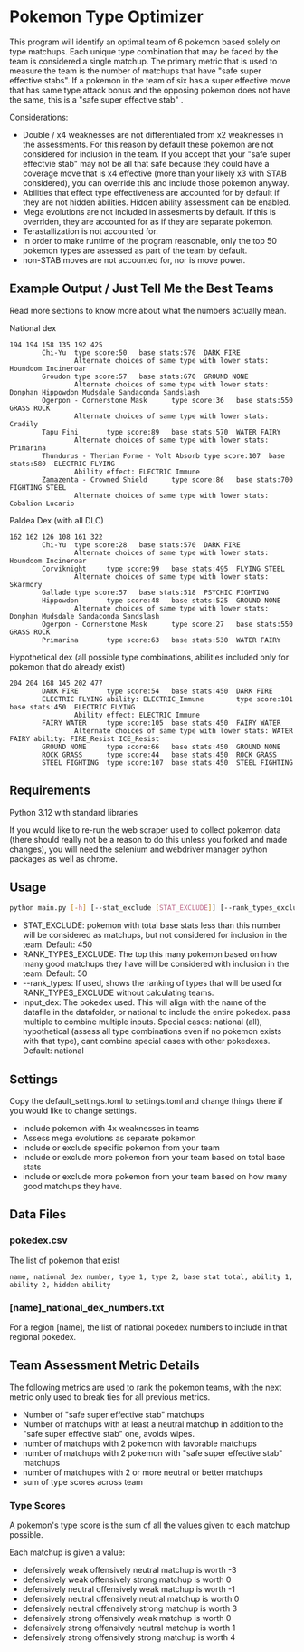 # Pokemon Type Optimizer
This program will identify an optimal team of 6 pokemon based solely on type matchups. Each unique type combination that may be faced by the team is considered a single matchup. The primary metric that is used to measure the team is the number of matchups that have "safe super effective stabs". If a pokemon in the team of six has a super effective move that has same type attack bonus and the opposing pokemon does not have the same, this is a "safe super effective stab" .

Considerations:
- Double / x4 weaknesses are not differentiated from x2 weaknesses in the assessments. For this reason by default these pokemon are not considered for inclusion in the team. If you accept that your "safe super effectvie stab" may not be all that safe because they could have a coverage move that is x4 effective (more than your likely x3 with STAB considered), you can override this and include those pokemon anyway.
- Abilities that effect type effectiveness are accounted for by default if they are not hidden abilities. Hidden ability assessment can be enabled.
- Mega evolutions are not included in assesments by default. If this is overriden, they are accounted for as if they are separate pokemon. 
- Terastallization is not accounted for.
- In order to make runtime of the program reasonable, only the top 50 pokemon types are assessed as part of the team by default.
- non-STAB moves are not accounted for, nor is move power.

## Example Output / Just Tell Me the Best Teams 
Read more sections to know more about what the numbers actually mean.

National dex
```text
194 194 158 135 192 425
        Chi-Yu  type score:50   base stats:570  DARK FIRE
                Alternate choices of same type with lower stats: Houndoom Incineroar
        Groudon type score:57   base stats:670  GROUND NONE
                Alternate choices of same type with lower stats: Donphan Hippowdon Mudsdale Sandaconda Sandslash
        Ogerpon - Cornerstone Mask      type score:36   base stats:550  GRASS ROCK
                Alternate choices of same type with lower stats: Cradily
        Tapu Fini       type score:89   base stats:570  WATER FAIRY
                Alternate choices of same type with lower stats: Primarina
        Thundurus - Therian Forme - Volt Absorb type score:107  base stats:580  ELECTRIC FLYING
                Ability effect: ELECTRIC Immune
        Zamazenta - Crowned Shield      type score:86   base stats:700  FIGHTING STEEL
                Alternate choices of same type with lower stats: Cobalion Lucario
```
Paldea Dex (with all DLC)
```text
162 162 126 108 161 322
        Chi-Yu  type score:28   base stats:570  DARK FIRE
                Alternate choices of same type with lower stats: Houndoom Incineroar
        Corviknight     type score:99   base stats:495  FLYING STEEL
                Alternate choices of same type with lower stats: Skarmory
        Gallade type score:57   base stats:518  PSYCHIC FIGHTING
        Hippowdon       type score:48   base stats:525  GROUND NONE
                Alternate choices of same type with lower stats: Donphan Mudsdale Sandaconda Sandslash
        Ogerpon - Cornerstone Mask      type score:27   base stats:550  GRASS ROCK
        Primarina       type score:63   base stats:530  WATER FAIRY
```
Hypothetical dex (all possible type combinations, abilities included only for pokemon that do already exist)
```text
204 204 168 145 202 477
        DARK FIRE       type score:54   base stats:450  DARK FIRE
        ELECTRIC FLYING ability: ELECTRIC_Immune        type score:101  base stats:450  ELECTRIC FLYING
                Ability effect: ELECTRIC Immune
        FAIRY WATER     type score:105  base stats:450  FAIRY WATER
                Alternate choices of same type with lower stats: WATER FAIRY ability: FIRE_Resist ICE_Resist
        GROUND NONE     type score:66   base stats:450  GROUND NONE
        ROCK GRASS      type score:44   base stats:450  ROCK GRASS
        STEEL FIGHTING  type score:107  base stats:450  STEEL FIGHTING
```
## Requirements
Python 3.12 with standard libraries

If you would like to re-run the web scraper used to collect pokemon data (there should really not be a reason to do this unless you forked and made changes), you will need the selenium and webdriver manager python packages as well as chrome.

## Usage
```bash
python main.py [-h] [--stat_exclude [STAT_EXCLUDE]] [--rank_types_exclude [RANK_TYPES_EXCLUDE]] [--rank_types] [input_dex] [input_dex2] ...
```
- STAT_EXCLUDE: pokemon with total base stats less than this number will be considered as matchups, but not considered for inclusion in the team. Default: 450
- RANK_TYPES_EXCLUDE: The top this many pokemon based on how many good matchups they have will be considered with inclusion in the team. Default: 50
- --rank_types: If used, shows the ranking of types that will be used for RANK_TYPES_EXCLUDE without calculating teams.
- input_dex: The pokedex used. This will align with the name of the datafile in the datafolder, or national to include the entire pokedex. pass multiple to combine multiple inputs. Special cases: national (all), hypothetical (assess all type combinations even if no pokemon exists with that type), cant combine special cases with other pokedexes. Default: national 

## Settings
Copy the default_settings.toml to settings.toml and change things there if you would like to change settings.
- include pokemon with 4x weaknesses in teams
- Assess mega evolutions as separate pokemon
- include or exclude specific pokemon from your team
- include or exclude more pokemon from your team based on total base stats
- include or exclude more pokemon from your team based on how many good matchups they have.

## Data Files
### pokedex.csv
The list of pokemon that exist
```csv
name, national dex number, type 1, type 2, base stat total, ability 1, ability 2, hidden ability
```
### [name]_national_dex_numbers.txt
For a region [name], the list of national pokedex numbers to include in that regional pokedex.

## Team Assessment Metric Details
The following metrics are used to rank the pokemon teams, with the next metric only used to break ties for all previous metrics.
- Number of "safe super effective stab" matchups
- Number of matchups with at least a neutral matchup in addition to the "safe super effective stab" one, avoids wipes.
- number of matchups with 2 pokemon with favorable matchups
- number of matchups with 2 pokemon with "safe super effective stab" matchups
- number of matchupes with 2 or more neutral or better matchups
- sum of type scores across team

### Type Scores
A pokemon's type score is the sum of all the values given to each matchup possible.

Each matchup is given a value:
- defensively weak offensively neutral matchup is worth -3
- defensively weak offensively strong matchup is worth 0
- defensively neutral offensively weak matchup is worth -1
- defensively neutral offensively neutral matchup is worth 0
- defensively neutral offensively strong matchup is worth 3
- defensively strong offensively weak matchup is worth 0
- defensively strong offensively neutral matchup is worth 1
- defensively strong offensively strong matchup is worth 4
